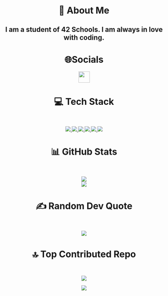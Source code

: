 <h1 align="center">💫 About Me</h1>

<h2 align="center">I am a student of 42 Schools. I am always in love with coding.</h2>

<h1 align="center">🌐Socials</h1>
<p align="center">
  <a href="https://instagram.com/n4zerati">
    <img src="https://img.shields.io/badge/Instagram-%23E4405F.svg?logo=Instagram&logoColor=white"  height="35">
  </a>
</p>

<h1 align="center">💻 Tech Stack</h1><br>
<p align="center">
  <a href="https://www.cprogramming.com">
    <img src="https://img.shields.io/badge/c-%2300599C.svg?style=for-the-badge&logo=c&logoColor=white"  >
  <a href="https://www.php.net">
    <img src="https://img.shields.io/badge/php-%23777BB4.svg?style=for-the-badge&logo=php&logoColor=white" >
  <a href="https://www.java.com">
    <img src="https://img.shields.io/badge/java-%23ED8B00.svg?style=for-the-badge&logo=openjdk&logoColor=white"  >
  <a href="https://html.com">
    <img src="https://img.shields.io/badge/html5-%23E34F26.svg?style=for-the-badge&logo=html5&logoColor=white"  >
  <a href="https://www.w3schools.com/css/">
    <img src="https://img.shields.io/badge/css3-%231572B6.svg?style=for-the-badge&logo=css3&logoColor=white"  >
  <a href="https://www.mysql.com">
    <img src="https://img.shields.io/badge/mysql-4479A1.svg?style=for-the-badge&logo=mysql&logoColor=white"  >
  </a>
</p>

<h1 align="center">📊 GitHub Stats</h1><br>
<p align="center">
    <img src="https://github-readme-stats.vercel.app/api?username=mehmetdonmezz&theme=dark&hide_border=false&include_all_commits=false&count_private=false"  > <br/>
    <img src="https://nirzak-streak-stats.vercel.app/?user=mehmetdonmezz&theme=dark&hide_border=false" > <br/>
</p>

<h1 align="center">✍️ Random Dev Quote</h1><br>
<p align="center">
    <img src="https://quotes-github-readme.vercel.app/api?type=horizontal&theme=gruvbox" > <br/>
</p>

<h1 align="center">🔝 Top Contributed Repo</h1><br>
<p align="center">
    <img src="https://github-contributor-stats.vercel.app/api?username=mehmetdonmezz&limit=5&theme=dark&combine_all_yearly_contributions=true" > <br/>
</p>


<p align="center">
    <img src="https://raw.githubusercontent.com/Sutil/Sutil/2b2fad3bf54522bb30c8c170591fc68ff51b69e6/github-contribution-grid-snake2.svg" > <br/>
</p>


